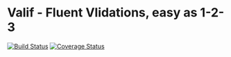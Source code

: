 # Valif - Fluent Vlidations, easy as 1-2-3

[![Build Status](https://travis-ci.org/shirbr510/valif.svg?branch=master)](https://travis-ci.org/shirbr510/valif)
[![Coverage Status](https://coveralls.io/repos/github/shirbr510/valif/badge.svg)](https://coveralls.io/github/shirbr510/valif)
